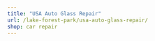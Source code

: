 ```yaml
---
title: "USA Auto Glass Repair"
url: /lake-forest-park/usa-auto-glass-repair/
shop: car repair
---
```

